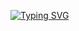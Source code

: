 <a href="https://git.io/typing-svg"><img src="https://readme-typing-svg.herokuapp.com?font=Rowdies&weight=700&size=45&duration=1500&pause=100&color=B3B1B1&vCenter=true&multiline=true&repeat=false&width=900&height=500&lines=Good+day.;I%60m+backend+developer.;Technologies+that+I+use+in+development%3A+;+++++++++++++++++-+Golang+v1.23;-+PostgreSQL+16.4%2C+SQLite3" alt="Typing SVG" /></a>
